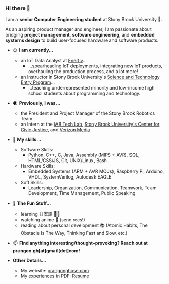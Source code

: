 ### Hi there 👋

I am a **senior Computer Engineering student** at Stony Brook University 🐺.

As an aspiring product manager and engineer, I am passionate about bridging **project management**, **software engineering**, and **embedded systems design** to build user-focused hardware and software products.

- 🌞 **I am currently...**
    - an IoT Data Analyst at [Enertiv](https://enertiv.com)...
        - ...spearheading IoT deployments, integrating new IoT products, overhauling the production process, and a lot more!
    - an Instructor in Stony Brook University's [Science and Technology Entry Program](https://www.stonybrook.edu/commcms/stem-smart/k-12/step)...
        - ...teaching underrepresented minority and low-income high school students about programming and technology.

- 🌒 **Previously, I was...**
    - the President and Project Manager of the Stony Brook Robotics Team
    - an Intern at the [IAB Tech Lab](https://iabtechlab.com/), [Stony Brook University's Center for Civic Justice](https://www.stonybrook.edu/civicjustice/), and [Verizon Media](https://www.verizonmedia.com/)

- 💪 **My skills...**
    - Software Skills:
        - Python, C++, C, Java, Assembly (MIPS + AVR), SQL, HTML/CSS/JS, Git, UNIX/Linux, Bash
    - Hardware Skills:
        - Embedded Systems (ARM + AVR MCUs), Raspberry Pi, Arduino, VHDL, SystemVerilog, Autodesk EAGLE
    - Soft Skills:
        - Leadership, Organization, Communication, Teamwork, Team Development, Time Management, Public Speaking 
       
- 🎉 **The Fun Stuff...**
    - learning 日本語 🗾🎌
    - watching anime 🍿 (send recs!)
    - reading about personal development 📚 (Atomic Habits, The Obstacle Is The Way, Thinking Fast and Slow, etc.)

- 📫 **Find anything interesting/thought-provoking? Reach out at prangon.gh[at]gmail[dot]com!**

- **Other Details...**
    - My website: [prangonghose.com](https://prangonghose.com)
    - My experiences in PDF: [Resume](https://prangonghose.com/Prangon_Ghose_Resume.pdf)
